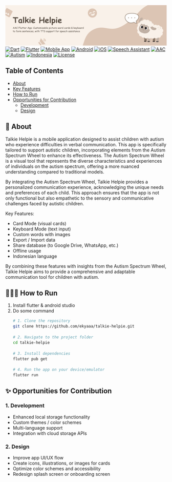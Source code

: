 ![alt text](<assets/docs/Github Readme Banner.png>)
[![Dart](https://img.shields.io/badge/Dart-0175C2?style=flat&logo=dart&logoColor=white)](https://dart.dev/)
[![Flutter](https://img.shields.io/badge/Flutter-02569B?style=flat&logo=flutter&logoColor=white)](https://flutter.dev/)
[![Mobile App](https://img.shields.io/badge/Mobile_App-FF6F00?style=flat&logo=appveyor&logoColor=white)](#)
[![Android](https://img.shields.io/badge/Android-3DDC84?style=flat&logo=android&logoColor=white)](https://www.android.com/)
[![iOS](https://img.shields.io/badge/iOS-000000?style=flat&logo=apple&logoColor=white)](https://www.apple.com/ios/)
[![Speech Assistant](https://img.shields.io/badge/Speech_Assistant-4CAF50?style=flat)](#)
[![AAC](https://img.shields.io/badge/AAC-2196F3?style=flat)](#)
[![Autism](https://img.shields.io/badge/Autism-FF4081?style=flat)](#)
[![Indonesia](https://img.shields.io/badge/Indonesia-E30613?style=flat)](https://www.indonesia.go.id/)
[![License](https://img.shields.io/badge/License-MIT-blue.svg)](LICENSE)


## Table of Contents

- [About](#🚀-about)
- [Key Features](#key-features)
- [How to Run](#🏃‍♂️‍➡️-how-to-run)
- [Opportunities for Contribution](#✨-opportunities-for-contribution)
  - [Development](#1-development)
  - [Design](#2-design)



## 🚀 About

Talkie Helpie is a mobile application designed to assist children with autism who experience difficulties in verbal communication. This app is specifically tailored to support autistic children, incorporating elements from the Autism Spectrum Wheel to enhance its effectiveness. The Autism Spectrum Wheel is a visual tool that represents the diverse characteristics and experiences of individuals on the autism spectrum, offering a more nuanced understanding compared to traditional models.

By integrating the Autism Spectrum Wheel, Talkie Helpie provides a personalized communication experience, acknowledging the unique needs and preferences of each child. This approach ensures that the app is not only functional but also empathetic to the sensory and communicative challenges faced by autistic children.

Key Features:
- Card Mode (visual cards)
- Keyboard Mode (text input)
- Custom words with images
- Export / Import data
- Share database (to Google Drive, WhatsApp, etc.)
- Offline usage
- Indonesian language

By combining these features with insights from the Autism Spectrum Wheel, Talkie Helpie aims to provide a comprehensive and adaptable communication tool for children with autism.

## 🏃‍♂️‍➡️ How to Run

1. Install flutter & android studio
2. Do some command
    ```bash
    # 1. Clone the repository
    git clone https://github.com/ekyaaa/talkie-helpie.git

    # 2. Navigate to the project folder
    cd talkie-helpie

    # 3. Install dependencies
    flutter pub get

    # 4. Run the app on your device/emulator
    flutter run

## ✨ Opportunities for Contribution

### 1. Development
- Enhanced local storage functionality
- Custom themes / color schemes
- Multi-language support
- Integration with cloud storage APIs

### 2. Design
- Improve app UI/UX flow
- Create icons, illustrations, or images for cards
- Optimize color schemes and accessibility
- Redesign splash screen or onboarding screen

